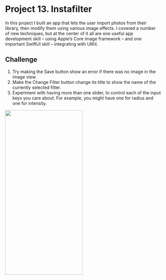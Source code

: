 # Project 13. Instafilter

In this project I built an app that lets the user import photos from their library, then modify them using various image effects. I covered a number of new techniques, but at the center of it all are one useful app development skill – using Apple’s Core Image framework – and one important SwiftUI skill – integrating with UIKit.

## Challenge
1. Try making the Save button show an error if there was no image in the image view.
2. Make the Change Filter button change its title to show the name of the currently selected filter.
3. Experiment with having more than one slider, to control each of the input keys you care about. For example, you might have one for radius and one for intensity.

<img src="https://user-images.githubusercontent.com/77059554/124913674-17da5480-dff8-11eb-9e00-f1114a56eecb.gif" width="250" height="530" />
